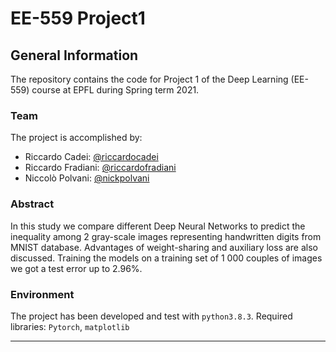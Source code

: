 # EE-559 Project1

## General Information

The repository contains the code for Project 1 of the Deep Learning (EE-559) course at EPFL during Spring term 2021. 

### Team
The project is accomplished by:
- Riccardo Cadei: [@riccardocadei](https://github.com/riccardocadei)
- Riccardo Fradiani: [@riccardofradiani](https://github.com/riccardofradiani)
- Niccolò Polvani: [@nickpolvani](https://github.com/nickpolvani)

### Abstract
In this study we compare different Deep Neural Networks to predict the inequality among 2 gray-scale images representing handwritten digits from MNIST database. Advantages of weight-sharing and auxiliary loss are also discussed. Training the models on a training set of 1 000 couples of images we got a test error up to 2.96\%.

### Environment
The project has been developed and test with `python3.8.3`.
Required libraries: `Pytorch`, `matplotlib`

* * *
